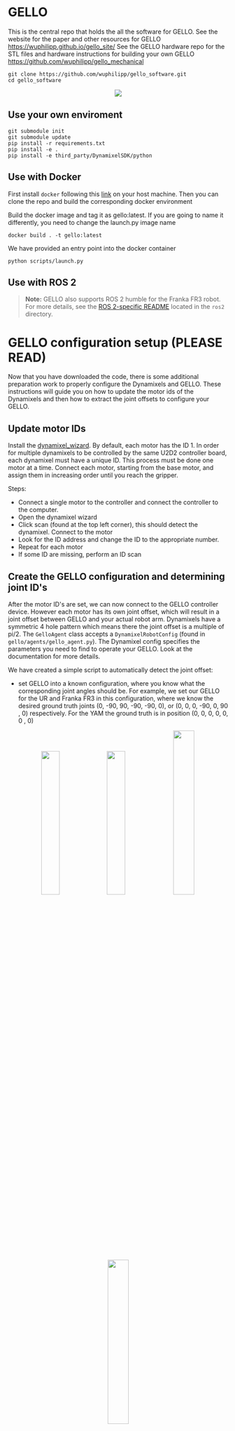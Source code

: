 # GELLO
This is the central repo that holds the all the software for GELLO. See the website for the paper and other resources for GELLO https://wuphilipp.github.io/gello_site/
See the GELLO hardware repo for the STL files and hardware instructions for building your own GELLO https://github.com/wuphilipp/gello_mechanical
```
git clone https://github.com/wuphilipp/gello_software.git
cd gello_software
```

<p align="center">
  <img src="imgs/title.png" />
</p>


## Use your own enviroment
```
git submodule init
git submodule update
pip install -r requirements.txt
pip install -e .
pip install -e third_party/DynamixelSDK/python
```

## Use with Docker
First install ```docker``` following this [link](https://docs.docker.com/engine/install/ubuntu/) on your host machine.
Then you can clone the repo and build the corresponding docker environment

Build the docker image and tag it as gello:latest. If you are going to name it differently, you need to change the launch.py image name
```
docker build . -t gello:latest
```

We have provided an entry point into the docker container
```
python scripts/launch.py
```

## Use with ROS 2

> **Note:** GELLO also supports ROS 2 humble for the Franka FR3 robot. For more details, see the [ROS 2-specific README](ros2/README.md) located in the `ros2` directory.

# GELLO configuration setup (PLEASE READ)
Now that you have downloaded the code, there is some additional preparation work to properly configure the Dynamixels and GELLO.
These instructions will guide you on how to update the motor ids of the Dynamixels and then how to extract the joint offsets to configure your GELLO.

## Update motor IDs
Install the [dynamixel_wizard](https://emanual.robotis.com/docs/en/software/dynamixel/dynamixel_wizard2/).
By default, each motor has the ID 1. In order for multiple dynamixels to be controlled by the same U2D2 controller board, each dynamixel must have a unique ID.
This process must be done one motor at a time. Connect each motor, starting from the base motor, and assign them in increasing order until you reach the gripper.

Steps:
 * Connect a single motor to the controller and connect the controller to the computer.
 * Open the dynamixel wizard
 * Click scan (found at the top left corner), this should detect the dynamixel. Connect to the motor
 * Look for the ID address and change the ID to the appropriate number.
 * Repeat for each motor
 * If some ID are missing, perform an ID scan

## Create the GELLO configuration and determining joint ID's
After the motor ID's are set, we can now connect to the GELLO controller device. However each motor has its own joint offset, which will result in a joint offset between GELLO and your actual robot arm.
Dynamixels have a symmetric 4 hole pattern which means there the joint offset is a multiple of pi/2.
The `GelloAgent` class  accepts a `DynamixelRobotConfig` (found in `gello/agents/gello_agent.py`). The Dynamixel config specifies the parameters you need to find to operate your GELLO. Look at the documentation for more details.

We have created a simple script to automatically detect the joint offset:
* set GELLO into a known configuration, where you know what the corresponding joint angles should be. For example, we set our GELLO for the UR and Franka FR3 in this configuration, where we know the desired ground truth joints (0, -90, 90, -90, -90, 0), or (0, 0, 0, -90, 0, 90 , 0) respectively. For the YAM the ground truth is in position (0, 0, 0, 0, 0, 0 , 0)
<p align="center">
  <img src="imgs/gello_matching_joints.jpg" width="29%"/>
  <img src="imgs/robot_known_configuration.jpg" width="29%"/>
  <img src="imgs/fr3_gello_calib_pose.jpeg" width="31%"/>
  <img src="imgs/YAM_known_position.PNG" width="31%">

</p>

* For the UR run 
```
python scripts/gello_get_offset.py \
    --start-joints 0 -1.57 1.57 -1.57 -1.57 0 \ # in radians
    --joint-signs 1 1 -1 1 1 1 \
    --port /dev/serial/by-id/usb-FTDI_USB__-__Serial_Converter_FT7WBG6
# replace values with your own
```
* For the Franka FR3 run
```
python scripts/gello_get_offset.py \
    --start-joints 0 0 0 -1.57 0 1.57 0 \ # in radians
    --joint-signs 1 1 1 1 1 -1 1 \
    --port /dev/serial/by-id/usb-FTDI_USB__-__Serial_Converter_FT7WBG6
# replace values with your own
```
* For the YAM run
```
python scripts/gello_get_offset.py \
    --start-joints 0 0 0 0 0 0 0 \ 
    --joint-signs 1 1 -1 -1 1 1 \
    --port /dev/serial/by-id/usb-FTDI_USB__-__Serial_Converter_FTAAMLV6-if00-port0
# replace values with your own
```
* Use the known starting joints for `start-joints`.
* Depending on the mechanical setup of your GELLO, the joint signs can flip, so you need to specify them for each axis.
* Use your serial port for `port`. You can find the port id of your U2D2 Dynamixel device by running `ls /dev/serial/by-id` and looking for the path that starts with `usb-FTDI_USB__-__Serial_Converter` (on Ubuntu). On Mac, look in /dev/ and the device that starts with `cu.usbserial`

`joint-signs` for each robot type:
* UR: `1 1 -1 1 1 1`
* Panda: `1 -1 1 1 1 -1 1`
* FR3: `1 1 1 1 1 -1 1`
* xArm: `1 1 1 1 1 1 1`
* YAM: `1 1 -1 -1 1 1`

The script prints out a list of joint offsets. Go to `gello/agents/gello_agent.py` and add a DynamixelRobotConfig to the PORT_CONFIG_MAP. You are now ready to run your GELLO!

# Using GELLO to control a robot!

The code provided here is simple and only relies on python packages. The code does NOT use ROS, but a ROS wrapper can easily be adapted from this code.
For multiprocessing, we leverage [ZMQ](https://zeromq.org/)

## Testing in sim
First test your GELLO with a simulated robot to make sure that the joint angles match as expected.
In one terminal run
```
python experiments/launch_nodes.py --robot <sim_ur, sim_panda, or sim_xarm, or sim_yam>
```
This launched the robot node. A simulated robot using the mujoco viewer should appear.

Then, launch your GELLO (the controller node).
```
python experiments/run_env.py --agent=gello
```
You should be able to use GELLO to control the simulated robot!

## Running on a real robot.
Once you have verified that your GELLO is properly configured, you can test it on a real robot!

Before you run with the real robot, you will have to install a robot specific python package.
The supported robots are in `gello/robots`.
 * UR: [ur_rtde](https://sdurobotics.gitlab.io/ur_rtde/installation/installation.html)
 * panda: [polymetis](https://facebookresearch.github.io/fairo/polymetis/installation.html). If you use a different framework to control the panda, the code is easy to adpot. See/Modify `gello/robots/panda.py`
 * xArm: [xArm python SDK](https://github.com/xArm-Developer/xArm-Python-SDK)

```
# Launch all of the node
python experiments/launch_nodes.py --robot=<your robot>
# run the enviroment loop
python experiments/run_env.py --agent=gello --start-joints 0 0 0 0 0 0 1

```

Ideally you can start your GELLO near a known configuration each time. If this is possible, you can set the `--start-joint` flag with GELLO's known starting configuration. This also enables the robot to reset before you begin teleoperation.

## Collect data
We have provided a simple example for collecting data with gello.
To save trajectories with the keyboard, add the following flag `--use-save-interface`

Data can then be processed using the demo_to_gdict script.
```
python gello/data_utils/demo_to_gdict.py --source-dir=<source dir location>
```

## Running a bimanual system with GELLO
GELLO also be used in bimanual configurations.
For an example, see the `bimanual_ur` robot in `launch_nodes.py` and `--bimanual` flag in the `run_env.py` script.

## Notes
Due to the use of multiprocessing, sometimes python process are not killed properly. We have provided the kill_nodes script which will kill the
python processes.
```
./kill_nodes.sh
```

### Using a new robot!
If you want to use a new robot you need a GELLO that is compatible. If the kiniamtics are close enough, you may directly use an existing GELLO. Otherwise you will have to design your own.
To add a new robot, simply implement the `Robot` protocol found in `gello/robots/robot`. See `gello/robots/panda.py`, `gello/robots/ur.py`, `gello/robots/xarm_robot.py` for examples.

### Contributing
Please make a PR if you would like to contribute! The goal of this project is to enable more accessible and higher quality teleoperation devices and we would love your input!

You can optionally install some dev packages.
```
pip install -r requirements_dev.txt
```

The code is organized as follows:
 * `scripts`: contains some helpful python `scripts`
 * `experiments`: contains entrypoints into the gello code
 * `gello`: contains all of the `gello` python package code
    * `agents`: teleoperation agents
    * `cameras`: code to interface with camera hardware
    * `data_utils`: data processing utils. used for imitation learning
    * `dm_control_tasks`: dm_control utils to build a simple dm_control enviroment. used for demos
    * `dynamixel`: code to interface with the dynamixel hardware
    * `robots`: robot specific interfaces
    * `zmq_core`: zmq utilities for enabling a multi node system


This code base uses `isort` and `black` for code formatting.
pre-commits hooks are great. This will automatically do some checking/formatting. To use the pre-commit hooks, run the following:
```
pip install pre-commit
pre-commit install
```

# Citation

```
@misc{wu2023gello,
    title={GELLO: A General, Low-Cost, and Intuitive Teleoperation Framework for Robot Manipulators},
    author={Philipp Wu and Yide Shentu and Zhongke Yi and Xingyu Lin and Pieter Abbeel},
    year={2023},
}
```

# License & Acknowledgements
This source code is licensed under the MIT license found in the LICENSE file. in the root directory of this source tree.

This project builds on top of or utilizes the following third party dependencies.
 * [google-deepmind/mujoco_menagerie](https://github.com/google-deepmind/mujoco_menagerie): Prebuilt robot models for mujoco
 * [brentyi/tyro](https://github.com/brentyi/tyro): Argument parsing and configuration
 * [ZMQ](https://zeromq.org/): Enables easy create of node like processes in python.



